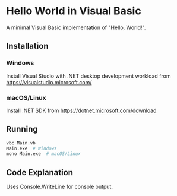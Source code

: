# Hello World in Visual Basic

A minimal Visual Basic implementation of "Hello, World!".

## Installation

### Windows
Install Visual Studio with .NET desktop development workload from https://visualstudio.microsoft.com/

### macOS/Linux
Install .NET SDK from https://dotnet.microsoft.com/download

## Running

```bash
vbc Main.vb
Main.exe  # Windows
mono Main.exe  # macOS/Linux
```

## Code Explanation

Uses Console.WriteLine for console output.
